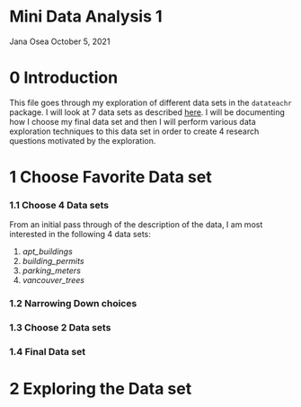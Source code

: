 Mini Data Analysis 1
================
Jana Osea
October 5, 2021

# 0 Introduction

This file goes through my exploration of different data sets in the
`datateachr` package. I will look at 7 data sets as described
[here](https://stat545.stat.ubc.ca/mini-project/mini-project-1/). I will
be documenting how I choose my final data set and then I will perform
various data exploration techniques to this data set in order to create
4 research questions motivated by the exploration.

# 1 Choose Favorite Data set

### 1.1 Choose 4 Data sets

From an initial pass through of the description of the data, I am most
interested in the following 4 data sets:

1.  *apt\_buildings*
2.  *building\_permits*
3.  *parking\_meters*
4.  *vancouver\_trees*

### 1.2 Narrowing Down choices

### 1.3 Choose 2 Data sets

### 1.4 Final Data set

# 2 Exploring the Data set
